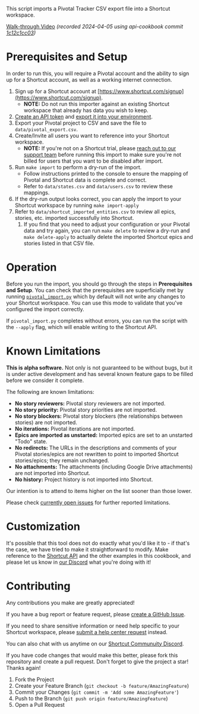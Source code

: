 This script imports a Pivotal Tracker CSV export file into a Shortcut workspace.

[Walk-through Video](https://vimeo.com/931197039?share=copy) _(recorded 2024-04-05 using api-cookbook commit [1c12c1cc03](https://github.com/useshortcut/api-cookbook/tree/1c12c1cc035f4321f6b09a0e264eec740ddf2e88))_

# Prerequisites and Setup

In order to run this, you will require a Pivotal account and the ability to sign up for a Shortcut account, as well as a working internet connection.

1. Sign up for a Shortcut account at [https://www.shortcut.com/signup](https://www.shortcut.com/signup).
   - **NOTE:** Do not run this importer against an existing Shortcut workspace that already has data you wish to keep.
1. [Create an API token](https://app.shortcut.com/settings/account/api-tokens) and [export it into your environment](../Authentication.md).
1. Export your Pivotal project to CSV and save the file to `data/pivotal_export.csv`.
1. Create/Invite all users you want to reference into your Shortcut workspace.
   - **NOTE:** If you're not on a Shortcut trial, please [reach out to our support team](https://help.shortcut.com/hc/en-us/requests/new) before running this import to make sure you're not billed for users that you want to be disabled after import.
1. Run `make import` to perform a dry-run of the import.
   - Follow instructions printed to the console to ensure the mapping of Pivotal and Shortcut data is complete and correct.
   - Refer to `data/states.csv` and `data/users.csv` to review these mappings.
1. If the dry-run output looks correct, you can apply the import to your Shortcut workspace by running `make import-apply`
1. Refer to `data/shortcut_imported_entities.csv` to review all epics, stories, etc. imported successfully into Shortcut.
   1. If you find that you need to adjust your configuration or your Pivotal data and try again, you can run `make delete` to review a dry-run and `make delete-apply` to actually delete the imported Shortcut epics and stories listed in that CSV file.

# Operation

Before you run the import, you should go through the steps in **Prerequisites and Setup**. You can check that the prerequisites are superficially met by running [`pivotal_import.py`](pivotal_import.py) which by default will not write any changes to your Shortcut workspace. You can use this mode to validate that you've configured the import correctly.

If `pivotal_import.py` completes without errors, you can run the script with the `--apply` flag, which will enable writing to the Shortcut API.

# Known Limitations

**This is alpha software.** Not only is not guaranteed to be without bugs, but it is under active development and has several known feature gaps to be filled before we consider it complete.

The following are known limitations:

- **No story reviewers:** Pivotal story reviewers are not imported.
- **No story priority:** Pivotal story priorities are not imported.
- **No story blockers:** Pivotal story blockers (the relationships between stories) are not imported.
- **No iterations:** Pivotal iterations are not imported.
- **Epics are imported as unstarted:** Imported epics are set to an unstarted "Todo" state.
- **No redirects:** The URLs in the descriptions and comments of your Pivotal stories/epics are not rewritten to point to imported Shortcut stories/epics; they remain unchanged.
- **No attachments:** The attachments (including Google Drive attachments) are not imported into Shortcut.
- **No history:** Project history is not imported into Shortcut.

Our intention is to attend to items higher on the list sooner than those lower.

Please check [currently open issues](https://github.com/useshortcut/api-cookbook/issues) for further reported limitations.

# Customization

It's possible that this tool does not do exactly what you'd like it to - if that's the case, we have tried to make it straightforward to modify. Make reference to the [Shortcut API](https://developer.shortcut.com/api/rest/v3) and the other examples in this cookbook, and please let us know in [our Discord](https://discord.gg/shortcut-community-887801174496006216) what you're doing with it!

# Contributing

Any contributions you make are greatly appreciated!

If you have a bug report or feature request, please [create a GitHub Issue](https://github.com/useshortcut/api-cookbook/issues/new).

If you need to share sensitive information or need help specific to your Shortcut workspace, please [submit a help center request](https://help.shortcut.com/hc/en-us/requests/new) instead.

You can also chat with us anytime on our [Shortcut Communuity Discord](https://discord.gg/shortcut-community-887801174496006216).

If you have code changes that would make this better, please fork this repository and create a pull request. Don't forget to give the project a star! Thanks again!

1. Fork the Project
2. Create your Feature Branch (`git checkout -b feature/AmazingFeature`)
3. Commit your Changes (`git commit -m 'Add some AmazingFeature'`)
4. Push to the Branch (`git push origin feature/AmazingFeature`)
5. Open a Pull Request
